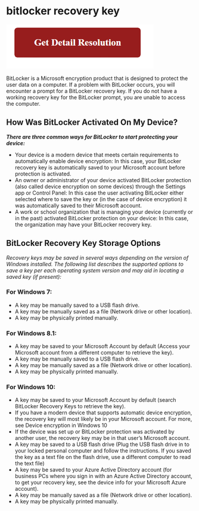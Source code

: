 # bitlocker recovery key

[![bitlocker recovery key](gett-detail.png)](https://github.com/techjunk0ie/bitlocker.recovery.key)

BitLocker is a Microsoft encryption product that is designed to protect the user data on a computer. If a problem with BitLocker occurs, you will encounter a prompt for a BitLocker recovery key. If you do not have a working recovery key for the BitLocker prompt, you are unable to access the computer.

## How Was BitLocker Activated On My Device?

**_There are three common ways for BitLocker to start protecting your device:_**

* Your device is a modern device that meets certain requirements to automatically enable device encryption: In this case, your BitLocker recovery key is automatically saved to your Microsoft account before protection is activated.
* An owner or administrator of your device activated BitLocker protection (also called device encryption on some devices) through the Settings app or Control Panel: In this case the user activating BitLocker either selected where to save the key or (in the case of device encryption) it was automatically saved to their Microsoft account.
* A work or school organization that is managing your device (currently or in the past) activated BitLocker protection on your device: In this case, the organization may have your BitLocker recovery key.

## BitLocker Recovery Key Storage Options

_Recovery keys may be saved in several ways depending on the version of Windows installed. The following list describes the supported options to save a key per each operating system version and may aid in locating a saved key (if present):_

### For Windows 7:

* A key may be manually saved to a USB flash drive.
* A key may be manually saved as a file (Network drive or other location).
* A key may be physically printed manually. 

### For Windows 8.1:

* A key may be saved to your Microsoft Account by default (Access your Microsoft account from a different computer to retrieve the key).
* A key may be manually saved to a USB flash drive.
* A key may be manually saved as a file (Network drive or other location).
* A key may be physically printed manually.

### For Windows 10:

* A key may be saved to your Microsoft Account by default (search BitLocker Recovery Keys to retrieve the key). 
* If you have a modern device that supports automatic device encryption, the recovery key will most likely be in your Microsoft account. For more, see Device encryption in Windows 10
* If the device was set up or BitLocker protection was activated by another user, the recovery key may be in that user’s Microsoft account.
* A key may be saved to a USB flash drive (Plug the USB flash drive in to your locked personal computer and follow the instructions. If you saved the key as a text file on the flash drive, use a different computer to read the text file)
* A key may be saved to your Azure Active Directory account (for business PCs where you sign in with an Azure Active Directory account, to get your recovery key, see the device info for your Microsoft Azure account).
* A key may be manually saved as a file (Network drive or other location).
* A key may be physically printed manually.
